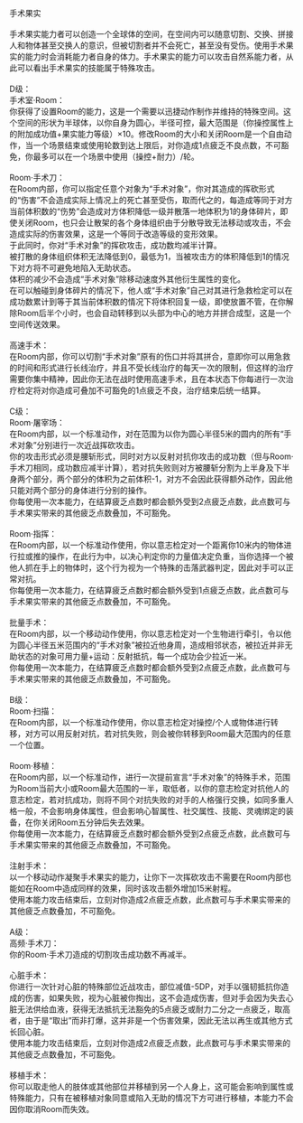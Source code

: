 <title>手术果实</title>
<meta name="GENERATOR" content="WinCHM">
<meta http-equiv="Content-Type" content="text/html; charset=gb2312">
<br>手术果实
<br>
<br>手术果实能力者可以创造一个全球体的空间，在空间内可以随意切割、交换、拼接人和物体甚至交换人的意识，但被切割者并不会死亡，甚至没有受伤。使用手术果实的能力时会消耗能力者自身的体力。手术果实的能力可以攻击自然系能力者，从此可以看出手术果实的技能属于特殊攻击。 
<br>
<br>D级： 
<br>手术室·Room： 
<br>你获得了设置Room的能力，这是一个需要以迅捷动作制作并维持的特殊空间。这个空间的形状为半球体，以你自身为圆心，半径可控，最大范围是（你操控属性上的附加成功值+果实能力等级）×10。修改Room的大小和关闭Room是一个自由动作，当一个场景结束或使用轮数到达上限后，对你造成1点疲乏不良点数，不可豁免，你最多可以在一个场景中使用（操控+耐力）/轮。 
<br>
<br>Room·手术刀： 
<br>在Room内部，你可以指定任意个对象为“手术对象”，你对其造成的挥砍形式的“伤害”不会造成实际上情况上的死亡甚至受伤，取而代之的，每造成等同于对方当前体积数的“伤势”会造成对方体积降低一级并散落一地体积为1的身体碎片，即使关闭Room，也只会让散架的各个身体组织由于分散导致无法移动或攻击，不会造成实际的伤害效果，这是一个等同于改造等级的变形效果。 
<br>于此同时，你对“手术对象”的挥砍攻击，成功数均减半计算。 
<br>被打散的身体组织体积无法降低到0，最低为1，当被攻击方的体积降低到1的情况下对方将不可避免地陷入无助状态。 
<br>体积的减少不会造成“手术对象”除移动速度外其他衍生属性的变化。 
<br>在可以触碰到身体碎片的情况下，他人或“手术对象”自己对其进行急救检定可以在成功数累计到等于其当前体积数的情况下将体积回复一级，即使放置不管，在你解除Room后半个小时，也会自动转移到以头部为中心的地方并拼合成型，这是一个空间传送效果。 
<br>
<br>高速手术： 
<br>在Room内部，你可以切割“手术对象”原有的伤口并将其拼合，意即你可以用急救的时间和形式进行长线治疗，并且不受长线治疗的每天一次的限制，但这样的治疗需要你集中精神，因此你无法在战时使用高速手术，且在本状态下你每进行一次治疗检定将对你造成可叠加不可豁免的1点疲乏不良，治疗结束后统一结算。 
<br>
<br>C级： 
<br>Room·屠宰场： 
<br>在Room内部，以一个标准动作，对在范围为以你为圆心半径5米的圆内的所有“手术对象”分别进行一次近战挥砍攻击。 
<br>你的攻击形式必须是腰斩形式，同时对方以反射对抗你攻击的成功数（但与Room·手术刀相同，成功数应减半计算），若对抗失败则对方被腰斩分割为上半身及下半身两个部分，两个部分的体积为之前体积-1，对方不会因此获得额外动作，因此他只能对两个部分的身体进行分别的操作。 
<br>你每使用一次本能力，在结算疲乏点数时都会额外受到2点疲乏点数，此点数可与手术果实带来的其他疲乏点数叠加，不可豁免。 
<br>
<br>Room·指挥： 
<br>在Room内部，以一个标准动作使用，你以意志检定对一个距离你10米内的物体进行拉或推的操作，在此行为中，以决心判定你的力量值决定负重，当你选择一个被他人抓在手上的物体时，这个行为视为一个特殊的击落武器判定，因此对手可以正常对抗。 
<br>你每使用一次本能力，在结算疲乏点数时都会额外受到1点疲乏点数，此点数可与手术果实带来的其他疲乏点数叠加，不可豁免。 
<br>
<br>批量手术： 
<br>在Room内部，以一个移动动作使用，你以意志检定对一个生物进行牵引，令以他为圆心半径五米范围内的“手术对象”被拉近他身周，造成相邻状态，被拉近并非无助状态的对象可用力量+运动：反射抵抗，每一个成功会少拉近一米。 
<br>你每使用一次本能力，在结算疲乏点数时都会额外受到2点疲乏点数，此点数可与手术果实带来的其他疲乏点数叠加，不可豁免。 
<br>
<br>B级： 
<br>Room·扫描： 
<br>在Room内部，以一个标准动作使用，你以意志检定对操控/个人或物体进行转移，对方可以用反射对抗，若对抗失败，则会被你转移到Room最大范围内的任意一个位置。 
<br>
<br>Room·移植： 
<br>在Room内部，以一个标准动作，进行一次提前宣言“手术对象”的特殊手术，范围为Room当前大小或Room最大范围的一半，取低者，以你的意志检定对抗他人的意志检定，若对抗成功，则将不同个对抗失败的对手的人格强行交换，如同多重人格一般，不会影响身体属性，但会影响心智属性、社交属性、技能、灵魂绑定的装备，在你关闭Room五分钟后失去效果。 
<br>你每使用一次本能力，在结算疲乏点数时都会额外受到2点疲乏点数，此点数可与手术果实带来的其他疲乏点数叠加，不可豁免。 
<br>
<br>注射手术： 
<br>以一个移动动作凝聚手术果实的能力，让你下一次挥砍攻击不需要在Room内部也能如在Room中造成同样的效果，同时该攻击额外增加15米射程。 
<br>使用本能力攻击结束后，立刻对你造成2点疲乏点数，此点数可与手术果实带来的其他疲乏点数叠加，不可豁免。 
<br>
<br>A级： 
<br>高频·手术刀： 
<br>你的Room·手术刀造成的切割攻击成功数不再减半。 
<br>
<br>心脏手术： 
<br>你进行一次针对心脏的特殊部位近战攻击，部位减值-5DP，对手以强韧抵抗你造成的伤害，如果失败，视为心脏被你掏出，这不会造成伤害，但对手会因为失去心脏无法供给血液，获得无法抵抗无法豁免的5点疲乏或耐力二分之一点疲乏，取高者，由于是“取出”而非打爆，这并非是一个伤害效果，因此无法以再生或其他方式长回心脏。 
<br>使用本能力攻击结束后，立刻对你造成2点疲乏点数，此点数可与手术果实带来的其他疲乏点数叠加，不可豁免。 
<br>
<br>移植手术： 
<br>你可以取走他人的肢体或其他部位并移植到另一个人身上，这可能会影响到属性或特殊能力，只有在被移植对象同意或陷入无助的情况下方可进行移植，本能力不会因你取消Room而失效。 
<br>